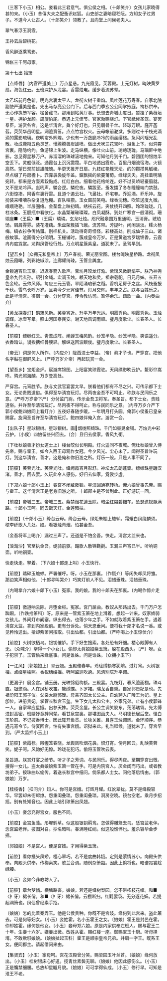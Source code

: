 <!-- { "loadSidebar": true } -->
〔三客下小玉〕相公。妾看此三君意气。俱公侯之相。〔十郞笑介〕女孩儿家晓得甚的来。〔小玉〕昔僖大夫之配蚤识赵狐。山吏部之妻暗窥嵇阮。方知女子过男子。不道今人让古人。〔十郞笑介〕领教了。且向堂上问候老夫人。 

翠气春浮玉洞霞。



王孙去后碧桃花。

香风醉逐乘鸾影。



锦帐三千阿母家。 

第十七出
拾箫

【点绛唇】〔内官严遵美上〕万点星悬。九光霞见。芙蓉殿。上元灯树。晻映黄罗扇。海色红云。玉班深护从龙宴。香雷烛电。缓步着流苏辇。

太乙坛前月色新。明光宫裏太平人。龙衔火树千重焰。凤吐莲花万寿春。自家北院副使严遵美是也。先出马存亮公公门下。后与西门季玄公公同掌掖庭。袴衫供奉。无心作执笏军容。楹舍藏书。那用到帖黄厅事。长想去靑城山度日。暂挂了紫薇垣一星。拥护龙颜。周旋豹尾。恭遇上元佳节。官家勑赐烧灯。下官祗候圣驾。宴罢羣臣。游赏各宫。这是华淸宫。眞个好灯也。只见弱骨千丝。轻球万眼。庭开菡萏。荧荧华岳明星。洞遶篔筜。点点竹宫权火。云母帐前滟潋。多则过十千枝光滴滴的露影琉璃。夜明帘外辉煌。少也有一万盏脆冷冷的雨丝缨络。急闪闪瑶光乱散。妆成鹿衔五色灵芝。慢腾腾兽炭雄喷。做出犬吠三花宝叶。游鱼上下。似洞霄宫裏。隐隐约约。鱼游锦上生波。走马纵横。像吐火山前。璁璁珑珑。马瑙屛中绝影。怎见得星移万户。赤溜溜的珠球滚地抛来。可知他月到千门。碧团团的银烛半空丢下。灵船低泛。通霞台上沉沉霭霭。平白地透出霞舟。百里丹烟流宿海。火镜高然。望日观前雄雄魄魄。半更天推开日扇。九枝红艳簇天坛。的的攒攒晃觚棱。尽点缀了丹房檐卜。霏霏袅袅旋华盖。鎭飘摇的紫蔓莆萄。绿绿夭夭。高挂着明璚宛转。都来是方壶素縠黏成。红红白白。细看他花格纶连。好不过员峤轻蚕翦就。又不是龙吟声。彪吼声。驎合逻。驎佗夜。驎跋至。蚤发擂了冬冬瞳瞳端门禁鼓。六街惊掺。阿香车裏行雷。且道个遏云社。飞盝社。乔宅眷。乔迎酒。乔乐神。旋扮装来嘈嘈杂杂复道危棚。百队喧攒。玉女窗前笑电。绿香沈穗。吹笙送度九微。峨峨艳艳。半层圈络。金茎盘上映初晴。绣袄云花。夹仗绕开四照。玲玲珑珑。几柱冰条。玉胆甁中看欲化。水晶檠璀璀璨璨。白凤凝酥。到处广寒宫一般淸彻。珊瑚座■〈王扁〉■〈王扁〉璘璘。玄龙吐烛。咫尺融皋国万里通明。玉消膏。琥珀饧。屑屑雰雰。装花灌藕。朱盘架簇插飞蛾。流苏带。芳提叶。闲闲淡淡。糅火杨梅。缟衣衫争传帖蠒。别样机关。活动得奇奇怪怪。彩楼高处。削成仙子三山。诸般故事。渲画得分分明明。玉栅铺时。簇成皇帝万岁。正是黄道宫罗瑞锦香。云霞冉冉度霓裳。龙舆凤管经行处。万点明星簇紫皇。道犹未了。圣驾早到。 

【望吾乡】〔众拥元和皇帝上〕万户春初。荣光丽宝图。楼台晻映星桥路。龙衔凤烛云霞曙。列彩艳椒涂。连廊耀绮疎。玉管金舆度。

金锁通宵启玉京。迟迟春箭入歌声。宝坊月皎龙灯澹。紫馆风微鹤焰平。朕乃神尧皇帝九代玄孙。绍引金绳。宏调玉烛。赖天地和灵。祖宗载祀。日兄月姊。长开五色金轮。云帅风师。每应三元玉管。翠陌涌琅邪之稻。香机足房子之丝。风枝蚤报千秋。雪鸟长呼万岁。且喜今夕元宵佳节。灯月交辉。丰年之占。朕与百姓乐之。此是华淸宫。徘徊一会。分付穿宫。传令教坊司。暂停余乐。踏歌一曲。〔内奏曲介〕 

【黄龙探春灯】鹊鳷风新。芙蓉宵近。升平万年光运。明霞秀色。明霞秀色。玉烛调辉。冰壶写晕。照山河国泰民安。谢天地风调雨顺。璧月度歌尘。长春圣人。长春圣人。

【前腔】缥缈红云。靑鸾成阵。阐蝉玉梅风韵。纱笼半隐。纱笼半隐。笑语遥分。衣香暗认。谩挨搪细骨腰轻。解纵送回波眼俊。璧月度歌尘。长春圣人。

〔帝云〕词是何人所作。〔内应介〕陇西进士李益。〔帝〕眞才子也。严穿宫。把他名字黏在御屛风上。〔严呼万岁介帝〕再起玩赏一会。 

【望吾乡】宝炬金炉。宸游席锦图。上阳宴笑琼霞驻。天风缥缈吹云护。鳌彩忭嵩呼。鹑光照海酺。万岁登高处。

严穿宫。元宵胜节。朕与文武官宴罢太早。朕看他们都有不尽之兴。可传示都下士女。无论贵贱道俗。俱得至华淸宫玩灯。尽丙夜金吾不可呵止。称朕与民同乐之意。〔严呼万岁帝下严〕分付监门尉。传示金吾卫将军。奉圣旨。都下士女。贵贱道俗。并许至华淸宫玩灯。尽丙夜不得呵止。称与民同乐之意。〔内呼万岁介严下郭小侯鲍四娘同上看灯介〕五夜好春随步暖。一年明月打头圆。俺郭小侯蚤已皇亲赐宴。旋闻圣旨许至华淸宫玩灯。鲍四娘伴俺入宫。游赏一会。 

【出队子】星球银树。星球银树。画烟栊照绮珠。千门如昼晃金铺。万烛光中彩云护。〔小侯〕四娘留些兴回去。〔合〕且归去侯家。香风九衢。

〔下杜秋娘善才扮女道士上〕楼台皎似长明殿。灯火遥同不夜城。俺杜秋娘曾入侍先帝。赐与霍王。如今入西王母观作女冠。今夕风光。尘心未了。闻得圣旨许玩灯。到这华淸宫。善才。这是俺和你旧游之所。灯乐一般。只是人事不同了。 

【前腔】芙蓉光吐。芙蓉光吐。绛阙霞宵月影舒。神坛太乙朗蓬壶。缥缈珠星躔汉渚。善才。回去罢。久玩此令人感伤。好归去仙家。霓裳步虚。

〔下郑六娘十郞小玉上〕春宫不闭葳蕤锁。星汉回通宛转桥。俺六娘曾事先帝。赐与霍王。这华淸宫正是老身旧游之所。十郞郡主是不曾到此。正好游玩一回。 

【前腔】帝城三五。帝城三五。紫禁烟花遶玉除。暗尘红隘碧钿车。坠瑟遗钗飘满路。十郞小玉呵。同去翫天灯。金莲暗扶。

【前腔】〔十郞小玉〕绛台云母。绛台云母。绿炬朱棚上辘轳。霜蛾白凤绕麟须。秾李纤歌人几处。娘。看银烛靑烟。怕甚金吾。

〔金吾将军上喝介〕漏过三声了。还道是不怕金吾。快走。淸宫太监来也。 

【浪淘沙】官至执金吾。缇骑前驱。蹋歌人散锦氍毹。玉漏三声宵已半。听响铜壶。听响铜壶。

快走快走。拏着。〔下六娘十郞走上叫〕小玉快行。 

【前腔】踏碎玉蟾蜍。严署催呼。呀。小玉在那裏。〔作慌介〕等闲失却凤将雏。那边笑声相似他。〔十郞寻叫哭介〕巧笑灯前人不见。泪蜡垂珠。泪蜡垂珠。

〔内喝拿介六娘十郞下小玉〕寃家。我的娘。我的十郞夫在那裏。〔内喝作惊介走介〕 

【前腔】徼道响云除。月堕金枢。寃家。宫门屈曲。教奴从那路出去。千门万户怎踟蹰。〔作跌拾箫科〕呀。原来是一管紫玉箫在地上滑着。想起一计来。奴家娇弱女孩儿。外间灯市阗塞。纵出得去。也落少年之手。不如就取着紫玉箫在手。遇着淸宫太监。拿到内家殿前。更有分诉处。倘天恩垂问。便将我十郞才名说一番。或见矜怜送出。拾却紫箫闲按取。引出仙都。引出仙都。〔严呼喝上小玉惊伏介〕 

【前腔】火树欲栖乌。银钥催胪。手下好生搜索。各处恐有奸细。楼心殿脚有人无。〔众喊介〕拏得一个小女儿。偷却太眞娘娘紫玉箫。躱在殿西头。〔严〕呀。女子犯禁了。玉管偷来缘底事。问是谁姝。问是谁姝。〔众拥小玉下〕 

【一江风】〔郭娘娘上〕翠云翘。玉殿催春早。玲珑绣额寒犹峭。过灯宵。火树银楼。点缀星楡照。香猊穗缕摇。听阿监巡吹遶。风淸别院升平调。

〔更漏子〕展金宫。铺玉册。光映锦貂梅额。三殿宴。九枝灯。春风遶画棚。珠斗直。银蟾滴。人在凤桥吹笛。簪绣蝶。卜罗裙。瑞龙香自熏。自家郭贵妃是也。先祖汾阳王郭子仪。父亲太尉郭暧。母亲齐国太长公主。自幼聘入广陵王为妃。皇上卽位。进册贵妃。掌管长秋宫玉玺。生下女儿太和公主。外家兄弟。止有小侯郭锋一人。自家早应星娥。出参天姝。荧荧金屋。长公主调笑胶东。荡荡璚霄。先太傅进封高密。班婕妤竟辞同辇。看甘泉宫裏。那堪图画夫人。马明德长居后堂。怪白玉阶前。不记披香博士。因此辄开鱼贯。长咏关雎。且喜玉烛调辉。金环顺序。恭遇元宵令节。侍宴回宫。怕有失事宫娥。诏狱来此。礼当祗候。道犹未了。穿宫早到。〔严太监押小玉上〕 

【前腔】紫霞标。殿幄笼春晓。龙舆凤吹烟花袅。恨灯宵。傍月回云。乱映芙蓉笑。妮子呵。风韵好无憭。玲珑花犯巧。偷将玉管吹云表。

圣旨道。朕赏灯宴之绮节。听才子之芳词。与民同乐。得尽丙夜。至期穿宫出徼。搜得一女儿。盗太眞娘娘紫玉箫一管在手。可是内院宫人。厌金闺而巧出。或者教坊弟子。按珠曲以偷传。着送长秋宫中细问。倘系都人士女。问他落后情由。〔郭娘娘〕万岁。 

【桂枝香】〔扣问介〕妇人。你可是宫娥。灯辉月耀。红讹翠扰。莫不是绛殿容华。早罢却朱衙烬燎。怨重闺叠琐。怨重闺叠琐。洞房空晓。镜台空老。乘月步招摇。别有处知音也。因此上暗引琼箫出凤翘。

〔小玉〕妾怎充得宫女。服色不同。 

【前腔】金宫鱼藻。彤墀鹤草。似这般银钥羁鸾。怎做得雕笼去鸟。恁宫监老伴。恁宫监老伴。披图对召。抄名暗叫。春满睡红绡。似这般憔悴也。羞杀容华金步摇。

〔郭娘娘〕不是宫人。便是宫妓。才用得紫玉箫。 

【前腔】看你搔头凤矫。檀心翠巧。若不是度曲韩娥。定则是萦情苏小。向殿头供奉。向殿头供奉。传梅索笑。歌兰合调。随例杂箫韶。因此上偷将也。暗谱霓裳趁绿腰。

〔小玉〕妾如今非教坊人了。 

【前腔】章台梦悄。横塘路杳。娘娘。若还是绛树梨园。怎不带柘枝花帽。和■〈衤牙〉裙长俏。和■〈衤牙〉裙长俏。云棚断扫。红氍罢袅。无分逐花妖。若提起洞箫也。凤侣曾经素手招。

〔娘娘〕怎的比着秦弄玉。他是公侯贵种。你旣不是宫妓。缘何到此宫来。盗此箫去。可是何等妇女。〔小玉〕妾姓霍。名小玉霍王之女。〔娘娘〕霍王是封邑在霍。你却姓霍。缘何是他女。〔小玉〕妾母郑六娘。原是内家供奉左班人。赐与霍王二十年。生妾十六岁。嫌妾出微。改姓从霍。赐红楼一座。御赐宝玉十厨。听母择壻。不敢欺诳娘娘。〔娘娘扯起玉科〕霍王是顺宗皇帝兄弟。并肩一字王。旣系王女。便同郡主。请起借问来由。 

【集贤宾】〔小玉〕家母呵。宫花汉殿曾分笑。赐梁园玉叶兰苕。〔娘娘〕缘何放出。〔小玉〕桂树银床心好道。揽靑丝素鬓无聊。〔娘娘〕他因此感伤么。〔小玉〕正是慵禁细腰。总放却星矑月貌。〔娘娘〕可可学得仙成。〔小玉〕修行早。可知是淮王不老。

